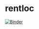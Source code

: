 # rentloc

[![Binder](https://mybinder.org/badge.svg)](https://hub.mybinder.org/user/rentloc-rentloc-apnbjx4x/lab)

